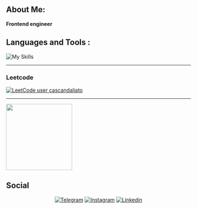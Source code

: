 <!-- 
<h2><img alt="Night Coding" src="https://raw.githubusercontent.com/AVS1508/AVS1508/master/assets/Hand%20Wave.gif" width='35' align="left" style="max-width:100%;"/>Hi everyone!</h2>

<img align="right" alt="Coding" width="400" src="https://camo.githubusercontent.com/5ddf73ad3a205111cf8c686f687fc216c2946a75005718c8da5b837ad9de78c9/68747470733a2f2f7468756d62732e6766796361742e636f6d2f4576696c4e657874446576696c666973682d736d616c6c2e676966">

## I am a *Frontend developer*!

## Education
### Grozny State Technical Oil University. Faculty of Programming and Power Supply 🎓

<!-- ### 🛠  Stack -->

<!-- ## Languages and Tools: -->

<!-- <p align="left">
 <img src="https://raw.githubusercontent.com/devicons/devicon/master/icons/html5/html5-original-wordmark.svg" alt="html5" width="40" height="40"/>
 <img src="https://raw.githubusercontent.com/devicons/devicon/master/icons/css3/css3-original-wordmark.svg" alt="css3" width="40" height="40"/> 
 <img src="https://raw.githubusercontent.com/devicons/devicon/master/icons/sass/sass-original.svg" alt="sass" width="40" height="40"/>
 <img src="https://raw.githubusercontent.com/devicons/devicon/master/icons/javascript/javascript-original.svg" alt="javascript" width="40" height="40"/>
 <img src="https://raw.githubusercontent.com/devicons/devicon/master/icons/typescript/typescript-original.svg" alt="typescript" width="40" height="40"/>
 <img src="https://raw.githubusercontent.com/devicons/devicon/master/icons/react/react-original.svg" alt="react" width="40" height="40"/>
  <img src="https://raw.githubusercontent.com/devicons/devicon/master/icons/nextjs/nextjs-original.svg" alt="next" width="40" height="40"/>
 <img src="https://raw.githubusercontent.com/devicons/devicon/master/icons/redux/redux-original.svg" alt="redux" width="40" height="40"/>
 <img src="https://raw.githubusercontent.com/devicons/devicon/master/icons/nodejs/nodejs-original.svg" alt="nodejs" width="40" height="40"/>
 <img src="https://raw.githubusercontent.com/devicons/devicon/master/icons/express/express-original.svg" alt="express" width="40" height="40"/>
 <img src="https://raw.githubusercontent.com/devicons/devicon/master/icons/mongodb/mongodb-original.svg" alt="mongodb" width="40" height="40"/>
 <img src="https://raw.githubusercontent.com/devicons/devicon/master/icons/materialui/materialui-original.svg" alt="bootstrap" width="40" height="40"/>
 <img src="https://www.vectorlogo.zone/logos/git-scm/git-scm-icon.svg" alt="git" width="40" height="40"/>
 <img src="https://www.vectorlogo.zone/logos/gnu_bash/gnu_bash-icon.svg" alt="bash" width="40" height="40"/>
</p>
 -->

<!-- ![JavaScript](https://img.shields.io/badge/-JavaScript-090909?style=for-the-badge&logo=JavaScript)
![TypeScript](https://img.shields.io/badge/-TypeScript-090909?style=for-the-badge&logo=TypeScript)
![HTML](https://img.shields.io/badge/-HTML-090909?style=for-the-badge&logo=html5)
![CSS](https://img.shields.io/badge/-CSS-090909?style=for-the-badge&logo=css3)
![EXPRESS](https://img.shields.io/badge/-EXPRESS-090909?style=for-the-badge&logo=express)
![REACT](https://img.shields.io/badge/-REACT-090909?style=for-the-badge&logo=react)
![NEXT](https://img.shields.io/badge/-NEXT-090909?style=for-the-badge&logo=next)
![VUEJS](https://img.shields.io/badge/-VUEJS-090909?style=for-the-badge&logo=Vue)
![REDUX](https://img.shields.io/badge/-REDUX-090909?style=for-the-badge&logo=redux)
![FIREBASE](https://img.shields.io/badge/-FIREBASE-090909?style=for-the-badge&logo=firebase)
![MONGODB](https://img.shields.io/badge/-MONGODB-090909?style=for-the-badge&logo=mongodb)
![MYSQL](https://img.shields.io/badge/-MYSQL-090909?style=for-the-badge&logo=mysql)
![API](https://img.shields.io/badge/-REST&#032;API-090909?style=for-the-badge)
![NodeJS](https://img.shields.io/badge/-NodeJS-090909?style=for-the-badge&logo=node.js)
![HEROKU](https://img.shields.io/badge/-HEROKU-090909?style=for-the-badge&logo=heroku)
![NETLIFY](https://img.shields.io/badge/-NETLIFY-090909?style=for-the-badge&logo=netlify)
![BOOTSTRAP](https://img.shields.io/badge/-BOOTSTRAP-090909?style=for-the-badge&logo=bootstrap) -->


<!--  ### ⚙️ &nbsp;GitHub Analytics -->

About Me:
---
<b>Frontend engineer</b>

Languages and Tools :
---

![My Skills](https://skillicons.dev/icons?i=html,css,sass,js,ts,react,nextjs,nodejs,express,mongodb,vite,webpack,mui,antdesign,firebase)

<hr>

### Leetcode

[![LeetCode user cascandaliato](https://img.shields.io/badge/dynamic/json?style=for-the-badge&labelColor=black&color=%23ffa116&label=Solved&query=solvedOverTotal&url=https%3A%2F%2Fleetcode-badge.vercel.app%2Fapi%2Fusers%2Fmmmaga099&logo=leetcode&logoColor=yellow)](https://leetcode.com/mmmaga099/)

<hr>

<p align="left">
<a href="https://github.com/magomed066">
  <img height="180em" src="https://github-readme-stats-eight-theta.vercel.app/api/top-langs/?username=magomed066&layout=compact&langs_count=8&theme=algolia"/>
</a>
</p>


Social
---
<p align="center">
<a href="https://t.me/developer_099">	<img alt="Telegram" src="https://img.shields.io/badge/@developer_099-2CA5E0?style=for-the-badge&logo=telegram&logoColor=white" /></a>
<a href="https://www.instagram.com/m.mamergov/"><img alt="Instagram" src="https://img.shields.io/badge/@m.mamergov-%23E4405F.svg?style=for-the-badge&logo=Instagram&logoColor=white"/></a>
<a href="https://www.linkedin.com/in/magomed-mamergov/"><img alt="Linkedin" src="https://img.shields.io/badge/mamergov-blue.svg?style=for-the-badge&logo=Linkedin&logoColor=white"/></a>
</p>

 


<!-- <p>
<a href="https://github.com/magomed066">
  <img height="180em" src="https://github-readme-stats-eight-theta.vercel.app/api?username=magomed066&show_icons=true&theme=algolia&include_all_commits=true&count_private=true"/>
  <img height="180em" src="https://github-readme-stats-eight-theta.vercel.app/api/top-langs/?username=magomed066&layout=compact&langs_count=8&theme=algolia"/>
</a>
</p> -->

<!-- ### 💬 Mail me: mmmaga099@gmail.com -->
<!-- ### 📫 How to reach me: @developer_099 -->

<!--
**magomed066/magomed066** is a ✨ _special_ ✨ repository because its `README.md` (this file) appears on your GitHub profile.

Here are some ideas to get you started:

- 🔭 I’m currently working on ...
- 🌱 I’m currently learning ...
- 👯 I’m looking to collaborate on ...
- 🤔 I’m looking for help with ...
- 💬 Ask me about ...
- 📫 How to reach me: ...
- 😄 Pronouns: ...
- ⚡ Fun fact: ...
-->
